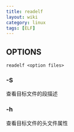 ```yaml
---
title: readelf
layout: wiki
category: linux
tags: [ELF]
---
```


## OPTIONS

~~~
readelf <option files>
~~~

### -S

查看目标文件的段描述

### -h

查看目标文件的头文件属性
